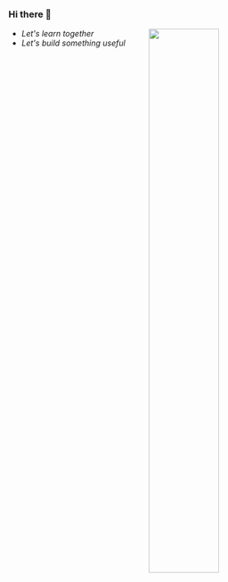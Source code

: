 ### Hi there 🛵

<!-- <a href="https://github.com/afridho/">
  <img width="60%" src="https://github-readme-stats-ridho.vercel.app/api?username=afridho&show_icons=true&count_private=true&include_all_commits=true&line_height=25&custom_title=GitHub%20Stats&theme=swift" alt="Github Stats" />
</a> -->

[<img align="right" width="50%" src="https://github-readme-stats-ridho.vercel.app/api/top-langs/?username=afridho&theme=swift&line_height=22&layout=compact&hide=less">](https://metrics.lecoq.io/afridho?template=classic)

- _Let's learn together_
- _Let's build something useful_

